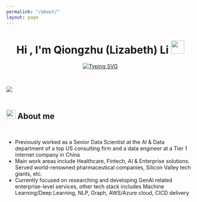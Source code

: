 ```yaml
---
permalink: "/about/"
layout: page
---
```



<h1 align="center"><b>Hi , I'm Qiongzhu (Lizabeth) Li </b><img src="https://media.giphy.com/media/hvRJCLFzcasrR4ia7z/giphy.gif" width="35"></h1>

<p align="center">
  <!-- <a href="https://github.com/DenverCoder1/readme-typing-svg"><img src="https://readme-typing-svg.herokuapp.com?font=Time+New+Roman&color=cyan&size=25&center=true&vCenter=true&width=600&height=100&lines=Active+Learner;Passionate+about+data+science;Responsible+AI+advocate;Women+in+Tech"></a> -->
  <a href="https://git.io/typing-svg"><img src="https://readme-typing-svg.demolab.com?font=Roboto&pause=1000&width=650&lines=Warm+welcome+to+my+personal+data+science+blog;Enjoy+some+interesting+adventures+with+me!" alt="Typing SVG" /></a>
</p>


<br>

<img src="https://user-images.githubusercontent.com/73097560/115834477-dbab4500-a447-11eb-908a-139a6edaec5c.gif"><br><br>

## <img src="https://media2.giphy.com/media/QssGEmpkyEOhBCb7e1/giphy.gif?cid=ecf05e47a0n3gi1bfqntqmob8g9aid1oyj2wr3ds3mg700bl&rid=giphy.gif" width ="25"><b> About me</b>
<br>

- Previously worked as a Senior Data Scientist at the AI & Data department of a top US consulting firm and a data engineer at a Tier 1 internet company in China
- Main work areas include Healthcare, Fintech, AI & Enterprise solutions. Served world-renowned pharmaceutical companies, Silicon Valley tech giants, etc.
- Currently focused on researching and developing GenAI related enterprise-level services, other tech stack includes Machine Learning/Deep Learning, NLP, Graph, AWS/Azure cloud, CICD delivery


<br><br>



<!-- ## <img src="https://media2.giphy.com/media/QssGEmpkyEOhBCb7e1/giphy.gif?cid=ecf05e47a0n3gi1bfqntqmob8g9aid1oyj2wr3ds3mg700bl&rid=giphy.gif" width ="25"><b> Skills</b>
<br>

<p align="center">

- **Speciality**:

   ![Machine Learning](https://img.shields.io/badge/Machine_Learning%20-31A8FF.svg?style=for-the-badge&logo=Tecent_Cloud&logoColor=white)
   ![NLP](https://img.shields.io/badge/NLP%20-31A8FF.svg?style=for-the-badge&logo=Tecent_Cloud&logoColor=white)
   ![Graph database and algorithms](https://img.shields.io/badge/Graph_database_and_algorithms%20-31A8FF.svg?style=for-the-badge&logo=Tecent_Cloud&logoColor=white)
   ![Statistical Analysis](https://img.shields.io/badge/Statistical_Analysis%20-31A8FF.svg?style=for-the-badge&logo=aws&logoColor=white)

<br>

- **Languages**:

    ![Python](https://img.shields.io/badge/python-3670A0?style=for-the-badge&logo=python&logoColor=ffdd54)
    ![Pyspark](https://img.shields.io/badge/Pyspark%20-%2300599C.svg?style=for-the-badge&logo=pyspark&logoColor=white)
    ![SAS](https://img.shields.io/badge/SAS%20-%2300599C.svg?style=for-the-badge&logo=sas&logoColor=white)
    ![R](https://img.shields.io/badge/r-%23276DC3.svg?style=for-the-badge&logo=r&logoColor=white)


<br>   

- **Databases**:

    ![AmazonDynamoDB](https://img.shields.io/badge/Amazon%20DynamoDB-4053D6?style=for-the-badge&logo=Amazon%20DynamoDB&logoColor=white)
    ![MySQL](https://img.shields.io/badge/mysql-%2300f.svg?style=for-the-badge&logo=mysql&logoColor=white)
    ![Postgres](https://img.shields.io/badge/postgres-%23316192.svg?style=for-the-badge&logo=postgresql&logoColor=white)
    ![Neo4J](https://img.shields.io/badge/Neo4j-008CC1?style=for-the-badge&logo=neo4j&logoColor=white)
    ![Other SQL](https://img.shields.io/badge/Other_SQL%20-%2300599C.svg?style=for-the-badge&logo=sql&logoColor=white)


<br>  
    
- **Cloud**:

   ![AWS](https://img.shields.io/badge/AWS-%23FF9900.svg?style=for-the-badge&logo=amazon-aws&logoColor=white)
   ![Tecent Cloud](https://img.shields.io/badge/Tecent_Cloud%20-%231572B6.svg?style=for-the-badge&logo=Tecent_Cloud&logoColor=white)


<br>


- **Extras**:

    ![Git](https://img.shields.io/badge/git-%23F05033.svg?style=for-the-badge&logo=git&logoColor=white)
    ![Linux](https://img.shields.io/badge/Linux-FCC624?style=for-the-badge&logo=linux&logoColor=black) 
    ![Docker](https://img.shields.io/badge/docker-%230db7ed.svg?style=for-the-badge&logo=docker&logoColor=white)



</p>

<br>
<br>


<br> -->
